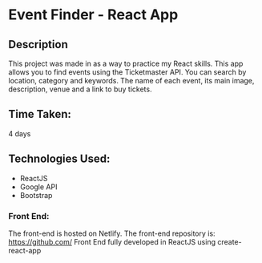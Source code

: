 # Event Finder - React App

## Description

This project was made in as a way to practice my React skills.
This app allows you to find events using the Ticketmaster API. You can search by location, category and keywords. The name of each event, its main image, description, venue and a link to buy tickets.

## Time Taken:

4 days

## Technologies Used:

- ReactJS
- Google API
- Bootstrap

### Front End:

The front-end is hosted on Netlify.
The front-end repository is: https://github.com/
Front End fully developed in ReactJS using create-react-app

